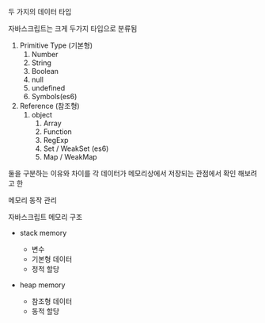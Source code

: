 두 가지의 데이터 타입

자바스크립트는 크게 두가지 타입으로 분류됨
1. Primitive Type (기본형)
   1. Number
   2. String
   3. Boolean
   4. null
   5. undefined
   6. Symbols(es6)
2. Reference (참조형)
   1. object
      1. Array
      2. Function
      3. RegExp
      4. Set / WeakSet (es6)
      5. Map / WeakMap

둘을 구분하는 이유와 차이를 각 데이터가 메모리상에서 저장되는 관점에서 확인 해보려고 한 

메모리 동작 관리 

자바스크립트 메모리 구조 
- stack memory
  - 변수
  - 기본형 데이터
  - 정적 할당
 
- heap memory
  - 참조형 데이터
  - 동적 할당
